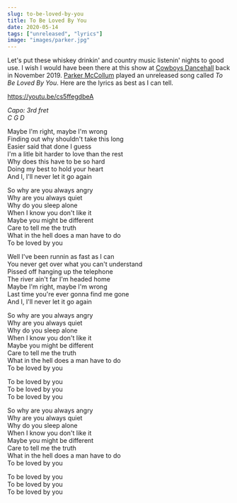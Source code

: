 ```yaml
---
slug: to-be-loved-by-you
title: To Be Loved By You
date: 2020-05-14
tags: ["unreleased", "lyrics"]
image: "images/parker.jpg"
---
```


Let's put these whiskey drinkin' and country music listenin' nights to good use. I wish I would have been there at this show at [Cowboys Dancehall][cowboys] back in November 2019. [Parker McCollum][parker] played an unreleased song called _To Be Loved By You_. Here are the lyrics as best as I can tell.

https://youtu.be/cs5ffegdbeA

_Capo: 3rd fret_  
_C G D_

Maybe I'm right, maybe I'm wrong  
Finding out why shouldn't take this long  
Easier said that done I guess  
I'm a litle bit harder to love than the rest  
Why does this have to be so hard  
Doing my best to hold your heart  
And I, I'll never let it go again

So why are you always angry  
Why are you always quiet  
Why do you sleep alone  
When I know you don't like it  
Maybe you might be different  
Care to tell me the truth  
What in the hell does a man have to do  
To be loved by you

Well I've been runnin as fast as I can  
You never get over what you can't understand  
Pissed off hanging up the telephone  
The river ain't far I'm headed home  
Maybe I'm right, maybe I'm wrong  
Last time you're ever gonna find me gone  
And I, I'll never let it go again

So why are you always angry  
Why are you always quiet  
Why do you sleep alone  
When I know you don't like it  
Maybe you might be different  
Care to tell me the truth  
What in the hell does a man have to do  
To be loved by you

To be loved by you  
To be loved by you  
To be loved by you

So why are you always angry  
Why are you always quiet  
Why do you sleep alone  
When I know you don't like it  
Maybe you might be different  
Care to tell me the truth  
What in the hell does a man have to do  
To be loved by you

To be loved by you  
To be loved by you  
To be loved by you

[cowboys]: https://facebook.com/CowboysDancehallSanAntonio
[parker]: https://parkermccollum.com
